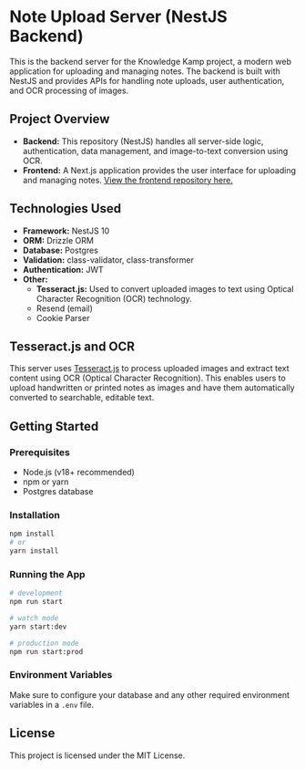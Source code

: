 # Note Upload Server (NestJS Backend)

This is the backend server for the Knowledge Kamp project, a modern web application for uploading and managing notes. The backend is built with NestJS and provides APIs for handling note uploads, user authentication, and OCR processing of images.

## Project Overview

- **Backend:** This repository (NestJS) handles all server-side logic, authentication, data management, and image-to-text conversion using OCR.
- **Frontend:** A Next.js application provides the user interface for uploading and managing notes. [View the frontend repository here.](https://github.com/mirza1995/knowledge_kamp_v2)

## Technologies Used

- **Framework:** NestJS 10
- **ORM:** Drizzle ORM
- **Database:** Postgres
- **Validation:** class-validator, class-transformer
- **Authentication:** JWT
- **Other:**
  - **Tesseract.js:** Used to convert uploaded images to text using Optical Character Recognition (OCR) technology.
  - Resend (email)
  - Cookie Parser

## Tesseract.js and OCR

This server uses [Tesseract.js](https://tesseract.projectnaptha.com/) to process uploaded images and extract text content using OCR (Optical Character Recognition). This enables users to upload handwritten or printed notes as images and have them automatically converted to searchable, editable text.

## Getting Started

### Prerequisites

- Node.js (v18+ recommended)
- npm or yarn
- Postgres database

### Installation

```bash
npm install
# or
yarn install
```

### Running the App

```bash
# development
npm run start

# watch mode
yarn start:dev

# production mode
npm run start:prod
```

### Environment Variables

Make sure to configure your database and any other required environment variables in a `.env` file.

## License

This project is licensed under the MIT License.
